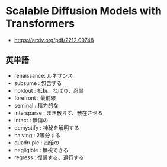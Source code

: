 # Scalable Diffusion Models with Transformers
- https://arxiv.org/pdf/2212.09748

## 英単語
- renaissance: ルネサンス
- subsume : 包含する
- holdout : 抵抗、ねばり、忍耐
- forefront : 最前線
- seminal : 精力的な
- intersparse : まき散らす、散在させる
- intact : 無傷の
- demystify : 神秘を解明する
- halving : 2等分する
- quadruple : 四倍の
- negligible : 無視できる
- regress : 復帰する、退行する
